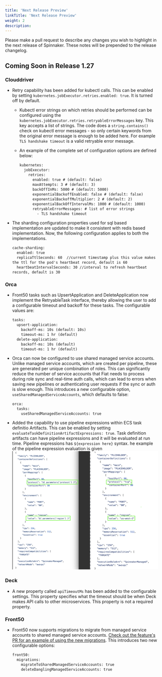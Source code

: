 ```yaml
---
title: 'Next Release Preview'
linkTitle: 'Next Release Preview'
weight: 2
description:
---
```


Please make a pull request to describe any changes you wish to highlight
in the next release of Spinnaker. These notes will be prepended to the release
changelog.

## Coming Soon in Release 1.27
### Clouddriver

- Retry capability has been added for kubectl calls. This can be enabled by setting  `kubernetes.jobExecutor.retries.enabled: true`. It is turned off by default.
    - Kubectl error strings on which retries should be performed can be configured using the `kubernetes.jobExecutor.retries.retryableErrorMessages` key. This key accepts a list of strings. The code does a `string.contains()` check on kubectl error messages - so only certain keywords from the original error message is enough to be added here. For example `TLS handshake timeout` is a valid retryable error message.

    - An example of the complete set of configuration options are defined below:
        ```
        kubernetes:
          jobExecutor:
            retries:
              enabled: true # (default: false)
              maxAttempts: 3 # (default: 3)
              backOffInMs: 5000 # (default: 5000)
              exponentialBackoffEnabled: false # (default: false)
              exponentialBackoffMultiplier: 2 # (default: 2)
              exponentialBackOffIntervalMs: 1000 # (default: 1000)
              retryableErrorMessages: # list of error strings
                - TLS handshake timeout
        ```
- The sharding configuration properties used for sql based implementation are updated to make it consistent with redis based implementation. Now, the following configuration applies to both the implementations.
    ```
    cache-sharding:
      enabled: true
      replicaTtlSeconds: 60  //current timestamp plus this value makes the ttl for the pod's heartbeat record, default is 60 
      heartbeatIntervalSeconds: 30 //interval to refresh heartbeat records, default is 30
    ``` 

### Orca

- Front50 tasks such as UpsertApplication and DeleteApplication now implement the RetryableTask interface, thereby allowing the user to add a configurable timeout and backoff for these tasks. The configurable values are:
    ```
    tasks:
      upsert-application:
        backoff-ms: 10s (default: 10s)
        timeout-ms: 1 hr (default)
      delete-application:
        backoff-ms: 10s (default)
        timeout-ms: 1 hr (default)
    ```
  
- Orca can now be configured to use shared managed service accounts. Unlike managed service accounts, which are created per pipeline, these are generated per unique combination of roles. This can significantly reduce the number of service accounts that Fiat needs to process during role sync and real-time auth calls, which can lead to errors when saving new pipelines or authenticating user requests if the sync or auth is slow enough. This introduces a new configurable option, `useSharedManagedServiceAccounts`, which defaults to false:
    ```
    orca:
      tasks:
        useSharedManagedServiceAccounts: true
    ```

- Added the capability to use pipeline expressions within ECS task definitio Artifacts. This can be enabled by setting ```evaluateTaskDefinitionArtifactExpressions: true```. Task definition artifacts can have pipeline expressions and it will be evaluated at run time. Pipeline expressions has ```${expression here}``` syntax. he example of the pipeline expression evaluation is given ![here](content/en/docs/releases/next-release-preview/Screen_Shot_for_override_task_defintion_using_SpEL.png)

### Deck

- A new property called `apiTimeoutMs` has been added to the configurable settings. This property specifies what the timeout should be when Deck makes API calls to other microservices. This property is not a required property.
    
### Front50

- Front50 now supports migrations to migrate from managed service accounts to shared managed service accounts. [Check out the feature's PR for an example of using the new migrations](https://github.com/spinnaker/front50/pull/1022). This introduces two new configurable options:
    ```
    front50:
      migrations:
        migrateToSharedManagedServiceAccounts: true
        deleteDanglingManagedServiceAccounts: true
    ```
        
 
